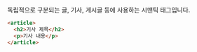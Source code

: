 # <article>

독립적으로 구분되는 글, 기사, 게시글 등에 사용하는 시맨틱 태그입니다.

```html
<article>
  <h2>기사 제목</h2>
  <p>기사 내용</p>
</article>
```
